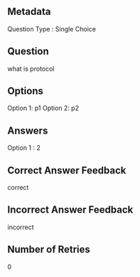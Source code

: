 ## Metadata
Question Type : Single Choice

## Question
what is protocol

## Options
Option 1: p1
Option 2: p2

## Answers
Option 1 : 2

## Correct Answer Feedback
correct

## Incorrect Answer Feedback
incorrect

## Number of Retries
0

